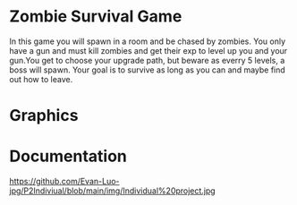 # Zombie Survival Game
In this game you will spawn in a room and be chased by zombies. You only have a gun and must kill zombies and get their exp to level up you and your gun.You get to choose your upgrade path, but beware as everry 5 levels, a boss will spawn. Your goal is to survive as long as you can and maybe find out how to leave.
# Graphics

# Documentation
https://github.com/Evan-Luo-jpg/P2Indiviual/blob/main/img/Individual%20project.jpg
